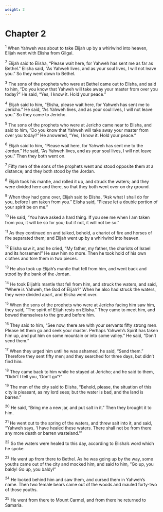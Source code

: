 ```yaml
---
weight: 2
---
```


# Chapter 2

<sup>1</sup> When Yahweh was about to take Elijah up by a whirlwind into heaven, Elijah went with Elisha from Gilgal. 

<sup>2</sup> Elijah said to Elisha, “Please wait here, for Yahweh has sent me as far as Bethel.” Elisha said, “As Yahweh lives, and as your soul lives, I will not leave you.” So they went down to Bethel. 

<sup>3</sup> The sons of the prophets who were at Bethel came out to Elisha, and said to him, “Do you know that Yahweh will take away your master from over you today?” He said, “Yes, I know it. Hold your peace.” 

<sup>4</sup> Elijah said to him, “Elisha, please wait here, for Yahweh has sent me to Jericho.” He said, “As Yahweh lives, and as your soul lives, I will not leave you.” So they came to Jericho. 

<sup>5</sup> The sons of the prophets who were at Jericho came near to Elisha, and said to him, “Do you know that Yahweh will take away your master from over you today?” He answered, “Yes, I know it. Hold your peace.” 

<sup>6</sup> Elijah said to him, “Please wait here, for Yahweh has sent me to the Jordan.” He said, “As Yahweh lives, and as your soul lives, I will not leave you.” Then they both went on. 

<sup>7</sup> Fifty men of the sons of the prophets went and stood opposite them at a distance; and they both stood by the Jordan. 

<sup>8</sup> Elijah took his mantle, and rolled it up, and struck the waters; and they were divided here and there, so that they both went over on dry ground. 

<sup>9</sup> When they had gone over, Elijah said to Elisha, “Ask what I shall do for you, before I am taken from you.” Elisha said, “Please let a double portion of your spirit be on me.” 

<sup>10</sup> He said, “You have asked a hard thing. If you see me when I am taken from you, it will be so for you; but if not, it will not be so.” 

<sup>11</sup> As they continued on and talked, behold, a chariot of fire and horses of fire separated them; and Elijah went up by a whirlwind into heaven. 

<sup>12</sup> Elisha saw it, and he cried, “My father, my father, the chariots of Israel and its horsemen!” He saw him no more. Then he took hold of his own clothes and tore them in two pieces. 

<sup>13</sup> He also took up Elijah’s mantle that fell from him, and went back and stood by the bank of the Jordan. 

<sup>14</sup> He took Elijah’s mantle that fell from him, and struck the waters, and said, “Where is Yahweh, the God of Elijah?” When he also had struck the waters, they were divided apart, and Elisha went over. 

<sup>15</sup> When the sons of the prophets who were at Jericho facing him saw him, they said, “The spirit of Elijah rests on Elisha.” They came to meet him, and bowed themselves to the ground before him. 

<sup>16</sup> They said to him, “See now, there are with your servants fifty strong men. Please let them go and seek your master. Perhaps Yahweh’s Spirit has taken him up, and put him on some mountain or into some valley.” He said, “Don’t send them.” 

<sup>17</sup> When they urged him until he was ashamed, he said, “Send them.” Therefore they sent fifty men; and they searched for three days, but didn’t find him. 

<sup>18</sup> They came back to him while he stayed at Jericho; and he said to them, “Didn’t I tell you, ‘Don’t go’?” 

<sup>19</sup> The men of the city said to Elisha, “Behold, please, the situation of this city is pleasant, as my lord sees; but the water is bad, and the land is barren.” 

<sup>20</sup> He said, “Bring me a new jar, and put salt in it.” Then they brought it to him. 

<sup>21</sup> He went out to the spring of the waters, and threw salt into it, and said, “Yahweh says, ‘I have healed these waters. There shall not be from there any more death or barren wasteland.’” 

<sup>22</sup> So the waters were healed to this day, according to Elisha’s word which he spoke. 

<sup>23</sup> He went up from there to Bethel. As he was going up by the way, some youths came out of the city and mocked him, and said to him, “Go up, you baldy! Go up, you baldy!” 

<sup>24</sup> He looked behind him and saw them, and cursed them in Yahweh’s name. Then two female bears came out of the woods and mauled forty-two of those youths. 

<sup>25</sup> He went from there to Mount Carmel, and from there he returned to Samaria. 


